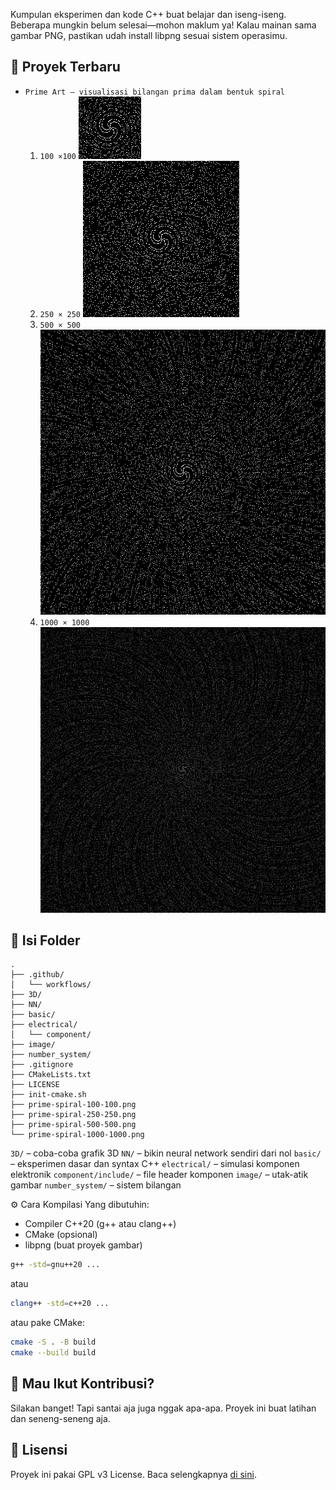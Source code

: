 Kumpulan eksperimen dan kode C++ buat belajar dan iseng-iseng. Beberapa mungkin belum selesai—mohon maklum ya! Kalau mainan sama gambar PNG, pastikan udah install libpng sesuai sistem operasimu.

## 🎨 Proyek Terbaru
- `Prime Art – visualisasi bilangan prima dalam bentuk spiral`
    1. `100 ×100` ![](prime-spiral-100-100.png)
    2. `250 × 250` ![](prime-spiral-250-250.png)
    3. `500 × 500` ![](prime-spiral-500-500.png)
    4. `1000 × 1000` ![](prime-spiral-1000-1000.png)

## 📂 Isi Folder
```
.
├── .github/
│   └── workflows/
├── 3D/
├── NN/
├── basic/
├── electrical/
│   └── component/
├── image/
├── number_system/
├── .gitignore
├── CMakeLists.txt
├── LICENSE
├── init-cmake.sh
├── prime-spiral-100-100.png
├── prime-spiral-250-250.png
├── prime-spiral-500-500.png
└── prime-spiral-1000-1000.png
```

`3D/` – coba-coba grafik 3D
`NN/` – bikin neural network sendiri dari nol
`basic/` – eksperimen dasar dan syntax C++
`electrical/` – simulasi komponen elektronik
`component/include/` – file header komponen
`image/` – utak-atik gambar
`number_system/` – sistem bilangan

⚙️ Cara Kompilasi
Yang dibutuhin:
- Compiler C++20 (g++ atau clang++)
- CMake (opsional)
- libpng (buat proyek gambar)

```bash
g++ -std=gnu++20 ...
```
atau
```bash
clang++ -std=c++20 ...
```
atau pake CMake:
```bash
cmake -S . -B build
cmake --build build
```

## 🤝 Mau Ikut Kontribusi?
Silakan banget! Tapi santai aja juga nggak apa-apa. Proyek ini buat latihan dan seneng-seneng aja.

## 📜 Lisensi
Proyek ini pakai GPL v3 License. Baca selengkapnya [di sini](LICENSE).

